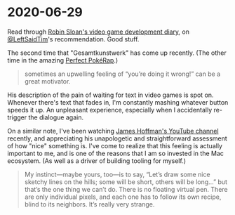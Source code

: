 # 2020-06-29

Read through [Robin Sloan's video game development diary][robinsloan], on
[@LeftSaidTim][leftsaidtim]'s recommendation. Good stuff.

[robinsloan]: https://www.robinsloan.com/notes/
[leftsaidtim]: https://twitter.com/LeftSaidTim

The second time that "Gesamtkunstwerk" has come up recently. (The other time in
the amazing [Perfect PokéRap][perfect-pokerap].)

[perfect-pokerap]: https://www.youtube.com/watch?v=2cT6ULpScZA

> sometimes an upwelling feeling of “you’re doing it wrong!” can be a great
> motivator.

His description of the pain of waiting for text in video games is spot on.
Whenever there's text that fades in, I'm constantly mashing whatever button
speeds it up. An unpleasant experience, especially when I accidentally
re-trigger the dialogue again.

On a similar note, I've been watching [James Hoffman's YouTube
channel][james-hoffman] recently, and appreciating his unapologetic and
straightforward assessment of how "nice" something is. I've come to realize
that this feeling is actually important to me, and is one of the reasons that I
am so invested in the Mac ecosystem. (As well as a driver of building tooling
for myself.)

[james-hoffman]: https://www.youtube.com/channel/UCMb0O2CdPBNi-QqPk5T3gsQ

> My instinct—maybe yours, too—is to say, “Let’s draw some nice sketchy lines
> on the hills; some will be short, others will be long…” but that’s the one
> thing we can’t do. There is no floating virtual pen. There are only
> individual pixels, and each one has to follow its own recipe, blind to its
> neighbors. It’s really very strange.
